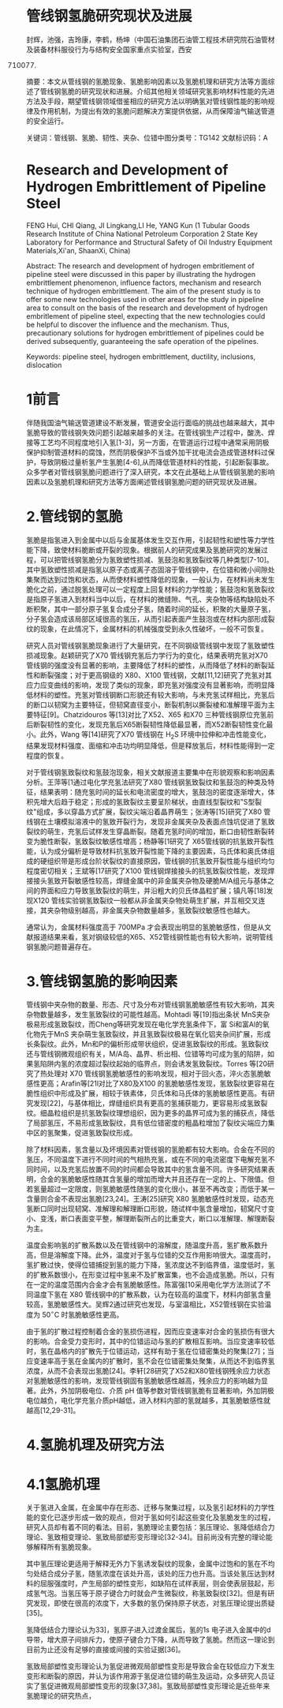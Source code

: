 # 管线钢氢脆研究现状及进展

封辉，池强，吉玲康，李鹤，杨坤（中国石油集团石油管工程技术研究院石油管材及装备材料服役行为与结构安全国家重点实验室，西安

710077)

摘要：本文从管线钢的氢脆现象、氢脆影响因素以及氢脆机理和研究方法等方面综述了管线钢氢脆的研究现状和进展。介绍其他相关领域研究氢影响材料性能的先进方法及手段，期望管线钢领域借鉴相应的研究方法以明确氢对管线钢性能的影响规律及作用机制，为提出有效的氢脆问题解决方案提供依据，从而保障油气输送管道的安全运行。

关键词：管线钢、氢脆、韧性、夹杂、位错中图分类号：TG142 文献标识码：A

# Research and Development of Hydrogen Embrittlement of Pipeline Steel

FENG Hui, CHI Qiang, JI Lingkang,LI He, YANG Kun (1 Tubular Goods Research Institute of China National Petroleum Corporation 2 State Key Laboratory for Performance and Structural Safety of Oil Industry Equipment Materials,Xi'an, ShaanXi, China)

Abstract: The research and development of hydrogen embritlement of pipeline steel were discussed in this paper by illustrating the hydrogen embrittlement phenomenon, influence factors, mechanism and research technique of hydrogen embrittlement. The aim of the present study is to offer some new technologies used in other areas for the study in pipeline area to consult on the basis of the research and development of hydrogen embritlement of pipeline steel, expecting that the new technologies could be helpful to discover the influence and the mechanism. Thus, precautionary solutions for hydrogen embrittlement of pipelines could be derived subsequently, guaranteeing the safe operation of the pipelines.

Keywords: pipeline steel, hydrogen embrittlement, ductility, inclusions, dislocation

# 1前言

伴随我国油气输送管道建设不断发展，管道安全运行面临的挑战也越来越大，其中氢脆导致的管线钢失效问题引起越来越多的关注。在管线钢生产过程中，酸洗、焊接等工艺均不同程度地引入氢[1-3]，另一方面，在管道运行过程中通常采用阴极保护抑制管道材料的腐蚀，然而阴极保护不当或外加干扰电流会造成管道材料过保护，导致阴极过量析氢产生氢脆[4-6],从而降低管道材料的性能，引起断裂事故。众多学者对管线钢氢脆问题进行了深入研究，本文在此基础上从管线钢氢脆的影响因素以及氢脆机理和研究方法等方面阐述管线钢氢脆问题的研究现状及进展。

# 2.管线钢的氢脆

氢脆是指氢进入到金属中以后与金属基体发生交互作用，引起韧性和塑性等力学性能下降，致使材料脆断或开裂的现象。根据前人的研究成果及氢脆研究的发展过程，可以把管线钢氢脆分为氢致塑性损减、氢鼓泡和氢致裂纹等几种类型[7-10]。其中氢致塑性损减是指氢以原子态或离子态固溶于管线钢中，在位错和微小间隙处集聚而达到过饱和状态，从而使材料塑性降低的现象，一般认为，在材料尚未发生脆化之前，通过脱氢处理可以一定程度上回复材料的力学性能；氢鼓泡和氢致裂纹是指原子氢进入到材料当中以后，在材料的微缝隙、气孔、夹杂物等结构缺陷处不断积聚，其中一部分原子氢复合成分子氢，随着时间的延长，积聚的大量原子氢，分子氢会造成该局部区域很高的氢压，从而引起表面产生鼓泡或在材料内部形成裂纹的现象，在此情况下，金属材料的机械强度受到永久性破坏，一般不可恢复。

研究人员对管线钢氢脆现象进行了大量研究，在不同钢级管线钢中发现了氢致塑性损减现象。赵颖研究了X70 管线钢充氢后力学行为的变化，结果表明充氢对X70 管线钢的强度没有显著的影响，主要降低了材料的塑性，从而降低了材料的断裂延性和断裂强度；对于更高钢级的 X80、X100 管线钢，文献[11,12]研究了充氢对其应力应变曲线的影响，发现了类似的现象，即充氢对强度没有显著影响，而明显降低材料的塑性。充氢对管线钢断口形貌还有较大影响，与未充氢试样相比，充氢后的断口以韧窝为主要特征，但韧窝直径变小，断裂机制以撕裂棱和准解理平面为主要特征[9]。Chatzidouros 等[13]对比了X52、X65 和X70 三种管线钢原位充氢前后断裂韧性的变化，发现充氢后X65断裂韧性降低最显著，而X52断裂韧性变化最小。此外，Wang 等[14]研究了X70 管线钢在 $\mathrm { H } _ { 2 } \mathrm { S }$ 环境中拉伸和冲击性能变化，结果发现材料强度、面缩和冲击功均明显降低，但是释放氢后，材料性能得到一定程度的恢复。

对于管线钢氢致裂纹和氢鼓泡现象，相关文献报道主要集中在形貌观察和影响因素分析。王萍等[1通过电化学充氢法研究了X80 管线钢氢致裂纹和氢鼓泡的种类及特征，结果表明：随充氢时间的延长和电流密度的增大，氢鼓泡的密度逐渐增大，体积先增大后趋于稳定；形成的氢致裂纹主要呈阶梯状，由直线型裂纹和"S型裂纹"组成，多以穿晶方式扩展，裂纹尖端沿着晶界萌生；张涛等[15]研究了X80 管线钢在土壤模拟溶液中的氢致开裂行为，发现非金属夹杂及表面点蚀坑促进了氢致裂纹的萌生，充氢后试样发生穿晶断裂。随着充氢时间的增加，断口由韧性断裂转变为脆性断裂，氢致裂纹敏感性增高；杨静等[1研究了 X65管线钢的抗氢致开裂性能，认为成分偏析是导致材料抗氢致开裂性能下降的主要因素，马氏体和奥氏体组成的硬组织带是形成台阶状裂纹的直接原因，管线钢的抗氢致开裂性能与组织均匀程度密切相关；王斌等[17研究了X100 管线钢焊接接头的抗氢致裂纹性能，发现焊接接头氢致开裂敏感性较高，焊缝金属中的非金属夹杂物及硬脆M/A组元与基体之间的界面和应力导致氢致裂纹的萌生，并沿粗大的贝氏体晶粒扩展；镇凡等[18]发现X120 管线实验钢氢致裂纹一般都从非金属夹杂物处萌生扩展，并互相交叉连接，其夹杂物级别越高，非金属夹杂物数量越多，氢致裂纹敏感性也越大。

通常认为，金属材料强度高于 $7 0 0 \mathrm { { M P a } }$ 才会表现出明显的氢脆敏感性，但是从文献报道结果来看，氢对钢级较低的X65、X52管线钢性能也有较大影响，说明管线钢氢脆问题普遍存在。

# 3.管线钢氢脆的影响因素

管线钢中夹杂物的数量、形态、尺寸及分布对管线钢氢脆敏感性有较大影响，其夹杂物数量越多，发生氢致裂纹的可能性越高。Mohtadi 等[19]指出条状 MnS夹杂极易形成氢致裂纹，而Cheng等研究发现在电化学充氢条件下，富 Si和富Al的氧化物先于MnS 夹杂萌生氢致裂纹，并且氢致裂纹极易在氧化铝夹杂间扩展，形成长条裂纹。此外，Mn和P的偏析形成带状组织，促进氢致裂纹的形成。氢致裂纹还与管线钢微观组织有关，M/A岛、晶界、析出相、位错等均可成为氢的陷阱，如果氢陷阱内氢的浓度超过裂纹起始的临界点，则会诱发氢致裂纹。Torres 等[20研究了热处理对 X70 管线钢氢脆敏感性的影响发现，相对于回火态，淬火态氢脆敏感性更高；Arafin等[21l对比了X80及X100 的氢脆敏感性发现，氢致裂纹更容易在脆性组织中形成及扩展，相较于铁素体，贝氏体和马氏体的氢脆敏感性更高。有研究发现[22]，与基体相比，焊缝组织具有更高的氢捕获能力，更容易形成氢致裂纹。细晶粒组织是抗氢致裂纹理想组织，因为更多的晶界可成为氢的捕获点，降低了局部氢压，不易形成氢致裂纹，具有低位错密度的粗晶粒增加了裂纹尖端应力集中区的氢聚集，促进氢致裂纹形成。

除了材料因素，氢含量以及坏境因素对管线钢的氢脆都有较大影响。合金在不同的氢压，不同温度下进行不同时间的气相热充氢，或在不同的电流密度下电解充氢不同时间，以及充氢后放置不同的时间都会导致其中的氢含量不同。许多研究结果表明，合金的氢脆敏感性随其含氢量的增加而增大并且还存在一定的上、下限值。但若氢量超过一定限度，则氢脆敏感性随氢的变化很小，甚至不再改变；而低于某一含量则合金不表现出氢脆[23,24]。王涛[25]研究 X80 氢脆敏感性时发现，动态充氢断口同时出现韧窝、准解理和解理断口形貌，随试样中氢含量增加，韧窝尺寸变小、变浅，断口表面变平整，解理断裂所占的比重变大，断口以准解理、解理断裂为主。

温度会影响氢的扩散系数以及在管线钢中的溶解度，随温度升高，氢扩散系数升高，但是溶解度下降。此外，温度对于氢与位错的交互作用影响很大。温度高时，氢扩散过快，使得位错捕捉到氢的能力下降，氢浓度达不到临界值，温度低时，氢的扩散系数很小，在形变过程中氢来不及扩散富集，也不会造成氢脆。所以，只有在一定的温度范围内合金才会有氢脆敏感性。陈富强[10采用电化学方法测试了不同温度下氢在 X80 管线钢中的扩散系数，认为在较高的温度下，材料内部氢含量较高，氢脆敏感性大。吴辉2通过研究也发现，与室温相比，X52管线钢在实验温度为 $5 0 ^ { \circ } \mathrm { C }$ 时氢脆敏感性更高。

由于氢的扩散过程控制着合金的氢损伤进程，因而应变速率对合金的氢损伤有很大的影响。合金受力变形时，其中的位错运动与氢的扩散相互影响。当应变速率较低时，氢在晶格内的扩散先于位错运动，这样有助于氢在位错密集处的聚集[27]；当应变速率高于氢在金属内的扩散时，氢不会在位错密集处聚集，从而达不到临界氢浓度，从而不会表现出氢脆[24]。李轩[28研究了X52和X80管线钢残余应力状态对氢脆敏感性的影响，发现管线钢固有氢脆敏感性越高，残余应力的影响越为显著。此外，外加阴极电位、介质 $\mathsf { p H }$ 值等参数对管线钢氢脆有显著影响，外加阴极电位越负，电化学充氢介质pH越低，进入材料内部的氢就越多，其氢脆敏感性就越高[12,29-31]。

# 4.氢脆机理及研究方法

# 4.1氢脆机理

关于氢进入金属，在金属中存在形态、迁移与聚集过程，以及氢引起材料的力学性能的变化已逐步形成一致的观点，但对于氢如何引起这些变化及氢脆发生的过程，研究人员却有着不同的看法。目前，氢脆理论主要包括：氢压理论、氢降低结合力理论、氢致相变理论、氢致局部塑形变形理论[32-34]。目前尚没有完整的理论能够解释所有氢脆现象。

其中氢压理论更适用于解释无外力下氢诱发裂纹的现象，金属中过饱和的氢在不均匀处结合成分子氢，随氢浓度在该处升高，该处的压力也升高。当该处氢压达到材料的屈服强度时，产生局部的塑性变形，如缺陷在试样表层，则会使表层鼓起，形成氢气泡。当氢压等于原子键合力时就会产生微裂纹，称氢致裂纹[32]。但是有研究发现，即使在很高的浓度下，大多数的氢仍保持原子状态，对氢压理论提出质疑[35]。

氢降低结合力理论认为33]，氢原子进入过渡金属后，氢的1s 电子进入金属中的d导带，增大原子间排斥力，使原子键合力下降，从而导致了氢脆。然而这一理论到目前为止还没有足够的直接或间接的实验证据[36]。

氢致局部塑性变形理论认为氢促进微观局部塑性变形是导致合金在较低应力下发生变形和断裂的原因，并认为该作用源于氢促进位错的萌生及运动，众多研究人员证实了氢促进微观局部塑性变形的现象[37,38]。氢致局部塑性变形理论是近些年来氢脆理论的研究热点，